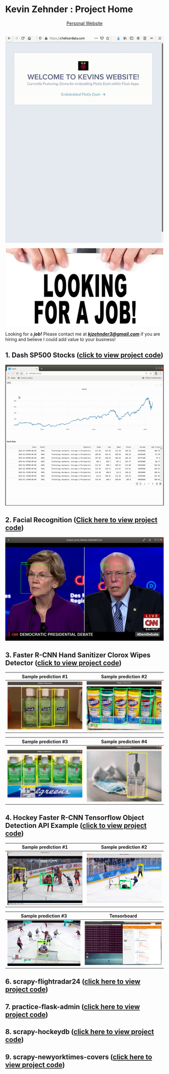 <h1>Kevin Zehnder : Project Home</h1>

<div style="text-align:center">
  <a href="http://www.chelicerdata.com">Personal Website</a>​​​​​​​​​​​​​​​​​​​​​​​​​​​​​​​​​​​​
</div>​

<p align="center">
  <img src="docs/imgs/website.gif">
</p>


<p align="center">
  <img src="docs/imgs/job1_resized.jpeg">
</p>

Looking for a ***job!*** Please contact me at ***kjzehnder3@gmail.com*** if you are hiring and believe I could add value to your business!

## 1. Dash SP500 Stocks ([click to view project code](Dash_Plotly_SP500/))
<p align="center">
  <img src="docs/imgs/dash_sp500.gif">
</p>

## 2. Facial Recognition ([Click here to view project code](Presidential_Candidate_Detector/))

<p align="center">
  <img src="docs/imgs/candidates_facial_recognition.jpg">
</p>

## 3. Faster R-CNN Hand Sanitizer Clorox Wipes Detector ([click to view project code](cv-tensorflow-objectapi-faster-rcnn/))

 Sample prediction #1      |  Sample prediction #2
:-------------------------:|:-------------------------:
![alt-text-1](docs/imgs/usage2.png "title-1") | ![alt-text-2](docs/imgs/usage1.png "title-2")

 Sample prediction #3      |  Sample prediction #4 
:-------------------------:|:-------------------------:
![alt-text-1](docs/imgs/usage3.png "title-1") | ![alt-text-2](docs/imgs/usage4.png "title-2")

## 4. Hockey Faster R-CNN Tensorflow Object Detection API Example ([click to view project code](Faster_R-CNN_Tensorflow_Object_Detector/))


Sample prediction #1      |  Sample prediction #2
:-------------------------:|:-------------------------:
![alt-text-1](docs/imgs/resized_ten1.png "title-1") | ![alt-text-2](docs/imgs/resized_ten2.png "title-2")

 Sample prediction #3      |  Tensorboard 
:-------------------------:|:-------------------------:
![alt-text-1](docs/imgs/resized_individualImage.png "title-1") | ![alt-text-2](docs/imgs/resized_board_training.png "title-2")

## 6. scrapy-flightradar24 ([click here to view project code](scrapy-flightradar24/))


## 7. practice-flask-admin ([click here to view project code](practice-flask-admin/))

## 8. scrapy-hockeydb ([click here to view project code](scrapy-hockeydb/))


## 9. scrapy-newyorktimes-covers ([click here to view project code](scrapy-newyorktimes-covers/))
